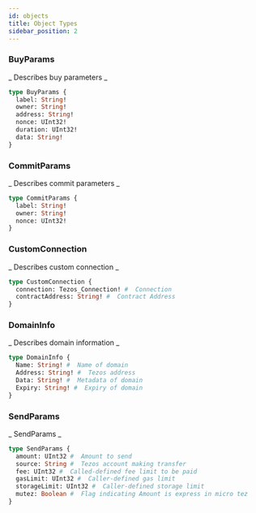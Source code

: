 ```yaml
---
id: objects
title: Object Types
sidebar_position: 2
---
```



### BuyParams 

_ Describes buy parameters _

```graphql
type BuyParams {
  label: String! 
  owner: String! 
  address: String! 
  nonce: UInt32! 
  duration: UInt32! 
  data: String! 
}
```

### CommitParams 

_ Describes commit parameters _

```graphql
type CommitParams {
  label: String! 
  owner: String! 
  nonce: UInt32! 
}
```

### CustomConnection 

_ Describes custom connection _

```graphql
type CustomConnection {
  connection: Tezos_Connection! #  Connection 
  contractAddress: String! #  Contract Address 
}
```

### DomainInfo 

_ Describes domain information _

```graphql
type DomainInfo {
  Name: String! #  Name of domain 
  Address: String! #  Tezos address 
  Data: String! #  Metadata of domain 
  Expiry: String! #  Expiry of domain 
}
```

### SendParams 

_ SendParams _

```graphql
type SendParams {
  amount: UInt32 #  Amount to send 
  source: String #  Tezos account making transfer 
  fee: UInt32 #  Called-defined fee limit to be paid 
  gasLimit: UInt32 #  Caller-defined gas limit 
  storageLimit: UInt32 #  Caller-defined storage limit 
  mutez: Boolean #  Flag indicating Amount is express in micro tez 
}
```

